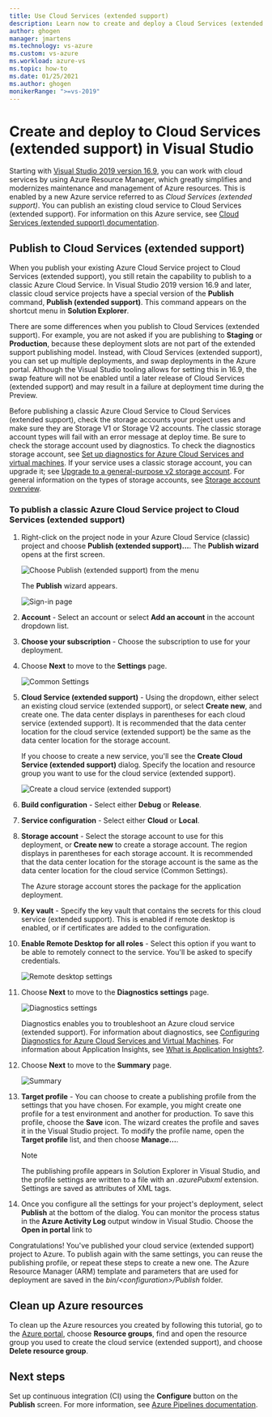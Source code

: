 ```yaml
---
title: Use Cloud Services (extended support)
description: Learn now to create and deploy a Cloud Services (extended support) using Azure Resource Manager with Visual Studio
author: ghogen
manager: jmartens
ms.technology: vs-azure
ms.custom: vs-azure
ms.workload: azure-vs
ms.topic: how-to
ms.date: 01/25/2021
ms.author: ghogen
monikerRange: ">=vs-2019"
---
```

# Create and deploy to Cloud Services (extended support) in Visual Studio

Starting with [Visual Studio 2019 version 16.9](https://visualstudio.microsoft.com/vs/), you can work with cloud services by using Azure Resource Manager, which greatly simplifies and modernizes maintenance and management of Azure resources. This is enabled by a new Azure service referred to as *Cloud Services (extended support)*. You can publish an existing cloud service to Cloud Services (extended support). For information on this Azure service, see [Cloud Services (extended support) documentation](/azure/cloud-services-extended-support/overview).

## Publish to Cloud Services (extended support)

When you publish your existing Azure Cloud Service project to Cloud Services (extended support), you still retain the capability to publish to a classic Azure Cloud Service. In Visual Studio 2019 version 16.9 and later, classic cloud service projects have a special version of the **Publish** command, **Publish (extended support)**. This command appears on the shortcut menu in **Solution Explorer**.

There are some differences when you publish to Cloud Services (extended support). For example, you are not asked if you are publishing to **Staging** or **Production**, because these deployment slots are not part of the extended support publishing model. Instead, with Cloud Services (extended support), you can set up multiple deployments, and swap deployments in the Azure portal. Although the Visual Studio tooling allows for setting this in 16.9, the swap feature will not be enabled until a later release of Cloud Services (extended support) and may result in a failure at deployment time during the Preview.

Before publishing a classic Azure Cloud Service to Cloud Services (extended support), check the storage accounts your project uses and make sure they are Storage V1 or Storage V2 accounts. The classic storage account types will fail with an error message at deploy time. Be sure to check the storage account used by diagnostics. To check the diagnostics storage account, see [Set up diagnostics for Azure Cloud Services and virtual machines](vs-azure-tools-diagnostics-for-cloud-services-and-virtual-machines.md). If your service uses a classic storage account, you can upgrade it; see [Upgrade to a general-purpose v2 storage account](/azure/storage/common/storage-account-upgrade?tabs=azure-portal).  For general information on the types of storage accounts, see [Storage account overview](/azure/storage/common/storage-account-overview).

### To publish a classic Azure Cloud Service project to Cloud Services (extended support)

1. Right-click on the project node in your Azure Cloud Service (classic) project and choose **Publish (extended support)...**. The **Publish wizard** opens at the first screen.

   ![Choose Publish (extended support) from the menu](./media/cloud-services-extended-support/publish-commands-on-menu.png)

   The **Publish** wizard appears.

   ![Sign-in page](./media/cloud-services-extended-support/publish-step1.png)

1. **Account** - Select an account or select **Add an account** in the account dropdown list.

1. **Choose your subscription** - Choose the subscription to use for your deployment.

1. Choose **Next** to move to the **Settings** page.

   ![Common Settings](./media/cloud-services-extended-support/publish-settings.png)

1. **Cloud Service (extended support)** - Using the dropdown, either select an existing cloud service (extended support), or select **Create new**, and create one. The data center displays in parentheses for each cloud service (extended support). It is recommended that the data center location for the cloud service (extended support) be the same as the data center location for the storage account.

   If you choose to create a new service, you'll see the **Create Cloud Service (extended support)** dialog. Specify the location and resource group you want to use for the cloud service (extended support).

   ![Create a cloud service (extended support)](./media/cloud-services-extended-support/extended-support-dialog.png)

1. **Build configuration** - Select either **Debug** or **Release**.

1. **Service configuration** - Select either **Cloud** or **Local**.

1. **Storage account** - Select the storage account to use for this deployment, or **Create new** to create a storage account. The region displays in parentheses for each storage account. It is recommended that the data center location for the storage account is the same as the data center location for the cloud service (Common Settings).

   The Azure storage account stores the package for the application deployment.

1. **Key vault** - Specify the key vault that contains the secrets for this cloud service (extended support). This is enabled if remote desktop is enabled, or if certificates are added to the configuration.

1. **Enable Remote Desktop for all roles** - Select this option if you want to be able to remotely connect to the service. You'll be asked to specify credentials.

   ![Remote desktop settings](./media/cloud-services-extended-support/remote-desktop-configuration.png)

1. Choose **Next** to move to the **Diagnostics settings** page.

   ![Diagnostics settings](./media/cloud-services-extended-support/diagnostics-settings.png)

   Diagnostics enables you to troubleshoot an Azure cloud service (extended support). For information about diagnostics, see [Configuring Diagnostics for Azure Cloud Services and Virtual Machines](./vs-azure-tools-diagnostics-for-cloud-services-and-virtual-machines.md). For information about Application Insights, see [What is Application Insights?](/azure/application-insights/app-insights-overview).

1. Choose **Next** to move to the **Summary** page.

   ![Summary](./media/cloud-services-extended-support/publish-summary.png)

1. **Target profile** - You can choose to create a publishing profile from the settings that you have chosen. For example, you might create one profile for a test environment and another for production. To save this profile, choose the **Save** icon. The wizard creates the profile and saves it in the Visual Studio project. To modify the profile name, open the **Target profile** list, and then choose **Manage…**.

   > [!Note]
   > The publishing profile appears in Solution Explorer in Visual Studio, and the profile settings are written to a file with an *.azurePubxml* extension. Settings are saved as attributes of XML tags.

1. Once you configure all the settings for your project's deployment, select **Publish** at the bottom of the dialog. You can monitor the process status in the **Azure Activity Log** output window in Visual Studio. Choose the **Open in portal** link to 

Congratulations! You've published your cloud service (extended support) project to Azure. To publish again with the same settings, you can reuse the publishing profile, or repeat these steps to create a new one. The Azure Resource Manager (ARM) template and parameters that are used for deployment are saved in the *bin/\<configuration\>/Publish* folder.

## Clean up Azure resources

To clean up the Azure resources you created by following this tutorial, go to the [Azure portal](https://portal.azure.com), choose **Resource groups**, find and open the resource group you used to create the cloud service (extended support), and choose **Delete resource group**.

## Next steps

Set up continuous integration (CI) using the **Configure** button on the **Publish** screen. For more information, see [Azure Pipelines documentation](/azure/devops/pipelines/?view=azure-devops&preserve-view=true).
